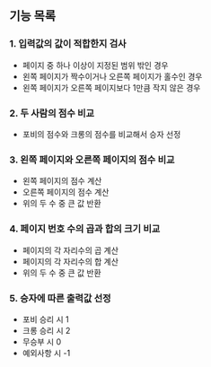 ## 기능 목록
### 1. 입력값의 값이 적합한지 검사
+ 페이지 중 하나 이상이 지정된 범위 밖인 경우
+ 왼쪽 페이지가 짝수이거나 오른쪽 페이지가 홀수인 경우
+ 왼쪽 페이지가 오른쪽 페이지보다 1만큼 작지 않은 경우
   

### 2. 두 사람의 점수 비교
+ 포비의 점수와 크롱의 점수를 비교해서 승자 선정


### 3. 왼쪽 페이지와 오른쪽 페이지의 점수 비교
+ 왼쪽 페이지의 점수 계산
+ 오른쪽 페이지의 점수 계산
+ 위의 두 수 중 큰 값 반환

### 4. 페이지 번호 수의 곱과 합의 크기 비교
+ 페이지의 각 자리수의 곱 계산
+ 페이지의 각 자리수의 합 계산
+ 위의 두 수 중 큰 값 반환


### 5. 승자에 따른 출력값 선정
+ 포비 승리 시 1
+ 크롱 승리 시 2
+ 무승부 시 0
+ 예외사항 시 -1
